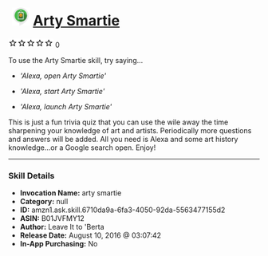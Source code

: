 # &nbsp;<img src="skill_icon" alt="Arty Smartie icon" width="36"> [Arty Smartie](http://alexa.amazon.com/#skills/amzn1.ask.skill.6710da9a-6fa3-4050-92da-5563477155d2)
![0 stars](../../images/ic_star_border_black_18dp_1x.png)![0 stars](../../images/ic_star_border_black_18dp_1x.png)![0 stars](../../images/ic_star_border_black_18dp_1x.png)![0 stars](../../images/ic_star_border_black_18dp_1x.png)![0 stars](../../images/ic_star_border_black_18dp_1x.png) 0

To use the Arty Smartie skill, try saying...

* *'Alexa, open Arty Smartie'*

* *'Alexa, start Arty Smartie'*

* *'Alexa, launch Arty Smartie'*

This is just a fun trivia quiz that you can use the wile away the time sharpening your knowledge of art and artists. Periodically more questions and answers will be added. All you need is Alexa and some art history knowledge...or a Google search open. Enjoy!

***

### Skill Details

* **Invocation Name:** arty smartie
* **Category:** null
* **ID:** amzn1.ask.skill.6710da9a-6fa3-4050-92da-5563477155d2
* **ASIN:** B01JVFMY12
* **Author:** Leave It to 'Berta
* **Release Date:** August 10, 2016 @ 03:07:42
* **In-App Purchasing:** No
